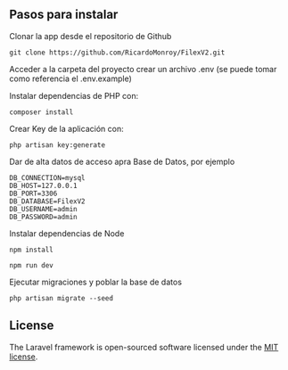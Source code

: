 

## Pasos para instalar
Clonar la app desde el repositorio de Github

```
git clone https://github.com/RicardoMonroy/FilexV2.git
```

Acceder a la carpeta del proyecto
crear un archivo .env (se puede tomar como referencia el .env.example)

Instalar dependencias de PHP con:

```
composer install
```
 Crear Key de la aplicación con:

 ```
 php artisan key:generate
 ```
 Dar de alta datos de acceso apra Base de Datos, por ejemplo

```
DB_CONNECTION=mysql
DB_HOST=127.0.0.1
DB_PORT=3306
DB_DATABASE=FilexV2
DB_USERNAME=admin
DB_PASSWORD=admin
```

Instalar dependencias de Node
```
npm install
```
```
npm run dev
```
Ejecutar migraciones y poblar la base de datos
```
php artisan migrate --seed
```


## License

The Laravel framework is open-sourced software licensed under the [MIT license](https://opensource.org/licenses/MIT).
